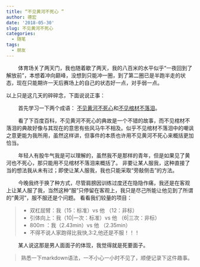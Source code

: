 ```yaml
---
title: “不见黄河不死心 ”
author: 德宏
date: '2018-05-30'
slug: 不见黄河不死心
categories:
  - 随笔
tags:
  - 朋友
---
```


<!--more-->

&emsp;&emsp; 体育场关了两天门，我也随着歇了两天，我的八百米的水平似乎“一夜回到了解放前”，本想着冲向巅峰，没想到只能冲一圈，到了第二圈已是半跑半走的状态，现在只能期许一天后赛场上的自己的状态好一点，对手弱一点。

以上只是这几天的碎碎念，下面说说正事：

&emsp;&emsp; 首先学习一下两个成语： [不见黄河不死心](https://baike.baidu.com/item/%E4%B8%8D%E5%88%B0%E9%BB%84%E6%B2%B3%E5%BF%83%E4%B8%8D%E6%AD%BB/1261714?fr=aladdin)和[不见棺材不落泪](https://baike.baidu.com/item/%E4%B8%8D%E8%A7%81%E6%A3%BA%E6%9D%90%E4%B8%8D%E8%90%BD%E6%B3%AA)。

&emsp;&emsp; 看了下百度百科，不见黄河不死心的典故是一个不错的故事，而不见棺材不落泪的典故好像与其现在的意思有些风马牛不相及。似乎不见棺材不落泪中的嘲讽之意更能为我所用，虽然这样讲，但事件的本质也许用不见黄河不死心来概括更加恰当。

&emsp;&emsp; 年轻人有股牛气我是可以理解的，虽然我不是那样的青年，但是如果见了黄河也不死心，那只能用不见棺材不落泪来概括了。
非要让某人服我，这种直接了当的想法我从未有过；即使让某人服我，我也只能采取“旁敲侧击”的方法。

&emsp;&emsp; 今晚我终于换了种方式，尽管肩膀因训练过度还在隐隐作痛，我还是在客观上让某人服了我，当然这种“服”只停留在客观上，我只是尽己所能让他见到了所谓的“黄河”，服不服还是个问题。
看看我们较量的项目：

> * 双杠屈臂：我（15：标准）vs 他 （12：非标）
> * 引体向上：我（10|一次：标准）vs 他 （6|三次：非标）
> * 800m    ：我（2.43min）vs 他 （2.35min）
> * 不得不说人家跑得比我快,3:2,他还是不服！！！


&emsp;&emsp; 某人说这那是男人面面子的体现，我觉得就是死要面子。



> 熟悉一下markdown语法，一不小心一小时不见了，顺便记录下这件趣事。
